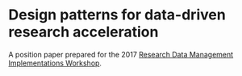 # Design patterns for data-driven research acceleration

A position paper prepared for the 2017 [Research Data Management Implementations Workshop](https://rdmi.uchicago.edu).
